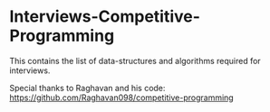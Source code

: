 # Interviews-Competitive-Programming

This contains the list of data-structures and algorithms required for interviews. 

Special thanks to Raghavan and his code: https://github.com/Raghavan098/competitive-programming
